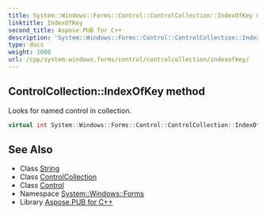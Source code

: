 ```yaml
---
title: System::Windows::Forms::Control::ControlCollection::IndexOfKey method
linktitle: IndexOfKey
second_title: Aspose.PUB for C++
description: 'System::Windows::Forms::Control::ControlCollection::IndexOfKey method. Looks for named control in collection in C++.'
type: docs
weight: 1600
url: /cpp/system.windows.forms/control/controlcollection/indexofkey/
---
```

## ControlCollection::IndexOfKey method


Looks for named control in collection.

```cpp
virtual int System::Windows::Forms::Control::ControlCollection::IndexOfKey(System::String key) const
```

## See Also

* Class [String](../../../../system/string/)
* Class [ControlCollection](../)
* Class [Control](../../)
* Namespace [System::Windows::Forms](../../../)
* Library [Aspose.PUB for C++](../../../../)
